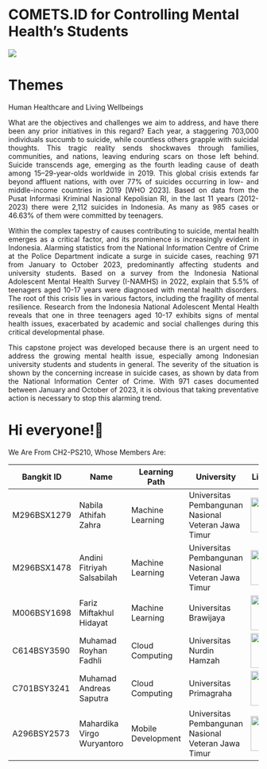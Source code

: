 # COMETS.ID for Controlling Mental Health’s Students

<img src="https://static.tildacdn.com/tild3835-6262-4532-b037-303634333637/levitation-2.gif">

# Themes
<p align="justify">Human Healthcare and Living Wellbeings</p>

<p align="justify">What are the objectives and challenges we aim to address, and have there been any prior initiatives in this regard? Each year, a staggering 703,000 individuals succumb to suicide, while countless others grapple with suicidal thoughts. This tragic reality sends shockwaves through families, communities, and nations, leaving enduring scars on those left behind. Suicide transcends age, emerging as the fourth leading cause of death among 15–29-year-olds worldwide in 2019. This global crisis extends far beyond affluent nations, with over 77% of suicides occurring in low- and middle-income countries in 2019 [WHO 2023]. Based on data from the Pusat Informasi Kriminal Nasional Kepolisian RI, in the last 11 years (2012-2023) there were 2,112 suicides in Indonesia. As many as 985 cases or 46.63% of them were committed by teenagers. </p>

<p align="justify">Within the complex tapestry of causes contributing to suicide, mental health emerges as a critical factor, and its prominence is increasingly evident in Indonesia. Alarming statistics from the National Information Centre of Crime at the Police Department indicate a surge in suicide cases, reaching 971 from January to October 2023, predominantly affecting students and university students. Based on a survey from the Indonesia National Adolescent Mental Health Survey (I-NAMHS) in 2022, explain that 5.5% of teenagers aged 10-17 years were diagnosed with mental health disorders. The root of this crisis lies in various factors, including the fragility of mental resilience. Research from the Indonesia National Adolescent Mental Health reveals that one in three teenagers aged 10-17 exhibits signs of mental health issues, exacerbated by academic and social challenges during this critical developmental phase. </p>

<p align="justify">This capstone project was developed because there is an urgent need to address the growing mental health issue, especially among Indonesian university students and students in general. The severity of the situation is shown by the concerning increase in suicide cases, as shown by data from the National Information Center of Crime. With 971 cases documented between January and October of 2023, it is obvious that taking preventative action is necessary to stop this alarming trend. </p>

# Hi everyone!👋

We Are From CH2-PS210, Whose Members Are:

| Bangkit ID | Name | Learning Path | University |LinkedIn |
| ---      | ---       | ---       | ---       | ---       |
| M296BSX1279  | Nabila Athifah Zahra | Machine Learning | Universitas Pembangunan Nasional Veteran Jawa Timur | <a href="https://www.linkedin.com/in/nabila-athifah-zahra/"><img src="https://seeklogo.com/images/L/linkedin-logo-F84AF05CFC-seeklogo.com.png" style="width: 70px;"></a> |
| M296BSX1478  | Andini Fitriyah Salsabilah | Machine Learning | Universitas Pembangunan Nasional Veteran Jawa Timur | <a href="https://www.linkedin.com/in/andinifitriyahsalsabilah/"><img src="https://seeklogo.com/images/L/linkedin-logo-F84AF05CFC-seeklogo.com.png" style="width: 70px;"></a> |
| M006BSY1698  | Fariz Miftakhul Hidayat | Machine Learning | Universitas Brawijaya | <a href="https://www.linkedin.com/in/fariz-miftakhul-hidayat-769b90252/"><img src="https://seeklogo.com/images/L/linkedin-logo-F84AF05CFC-seeklogo.com.png" style="width: 70px;"></a> |
| C614BSY3590  | Muhamad Royhan Fadhli | Cloud Computing | Universitas Nurdin Hamzah | <a href="https://www.linkedin.com/in/muhamad-royhan-fadhli-7b2aa5167/"><img src="https://seeklogo.com/images/L/linkedin-logo-F84AF05CFC-seeklogo.com.png" style="width: 70px;"></a> |
| C701BSY3241  | Muhamad Andreas Saputra | Cloud Computing | Universitas Primagraha |  <a href="http://www.linkedin.com/in/m-andreas-saputra-1a74b4222"><img src="https://seeklogo.com/images/L/linkedin-logo-F84AF05CFC-seeklogo.com.png" style="width: 70px;"></a> |
| A296BSY2573  | Mahardika Virgo Wuryantoro  | Mobile Development | Universitas Pembangunan Nasional Veteran Jawa Timur |  <a href="https://www.linkedin.com/in/mahardika-virgo-wuryantoro-43330b249/"><img src="https://seeklogo.com/images/L/linkedin-logo-F84AF05CFC-seeklogo.com.png" style="width: 70px;"></a>  |

